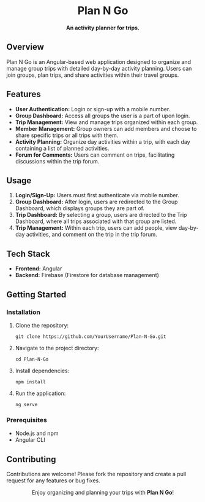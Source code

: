 <!DOCTYPE html>
<html lang="en">
<head>
  <meta charset="UTF-8">
  <meta name="viewport" content="width=device-width, initial-scale=1.0">
</head>
<body>

<h1 align="center">Plan N Go</h1>
<p align="center"><strong>An activity planner for trips.</strong></p>

<h2>Overview</h2>
<p>
  Plan N Go is an Angular-based web application designed to organize and manage group trips with detailed day-by-day activity planning. Users can join groups, plan trips, and share activities within their travel groups.
</p>

<h2>Features</h2>
<ul>
  <li><strong>User Authentication:</strong> Login or sign-up with a mobile number.</li>
  <li><strong>Group Dashboard:</strong> Access all groups the user is a part of upon login.</li>
  <li><strong>Trip Management:</strong> View and manage trips organized within each group.</li>
  <li><strong>Member Management:</strong> Group owners can add members and choose to share specific trips or all trips with them.</li>
  <li><strong>Activity Planning:</strong> Organize day activities within a trip, with each day containing a list of planned activities.</li>
  <li><strong>Forum for Comments:</strong> Users can comment on trips, facilitating discussions within the trip forum.</li>
</ul>

<h2>Usage</h2>
<ol>
  <li><strong>Login/Sign-Up:</strong> Users must first authenticate via mobile number.</li>
  <li><strong>Group Dashboard:</strong> After login, users are redirected to the Group Dashboard, which displays groups they are part of.</li>
  <li><strong>Trip Dashboard:</strong> By selecting a group, users are directed to the Trip Dashboard, where all trips associated with that group are listed.</li>
  <li><strong>Trip Management:</strong> Within each trip, users can add people, view day-by-day activities, and comment on the trip in the trip forum.</li>
</ol>

<h2>Tech Stack</h2>
<ul>
  <li><strong>Frontend:</strong> Angular</li>
  <li><strong>Backend:</strong> Firebase (Firestore for database management)</li>
</ul>

<h2>Getting Started</h2>

<h3>Installation</h3>
<ol>
  <li>Clone the repository:
    <pre><code>git clone https://github.com/YourUsername/Plan-N-Go.git</code></pre>
  </li>
  <li>Navigate to the project directory:
    <pre><code>cd Plan-N-Go</code></pre>
  </li>
  <li>Install dependencies:
    <pre><code>npm install</code></pre>
  </li>
  <li>Run the application:
    <pre><code>ng serve</code></pre>
  </li>
</ol>

<h3>Prerequisites</h3>
<ul>
  <li>Node.js and npm</li>
  <li>Angular CLI</li>
</ul>

<h2>Contributing</h2>
<p>
  Contributions are welcome! Please fork the repository and create a pull request for any features or bug fixes.
</p>

<p align="center">Enjoy organizing and planning your trips with <strong>Plan N Go</strong>!</p>

</body>
</html>
